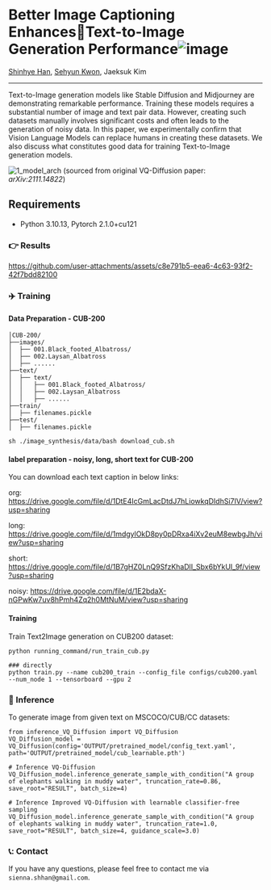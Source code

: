 # Better Image Captioning EnhancesText-to-Image Generation Performance![image](https://github.com/user-attachments/assets/58403a0c-e112-436e-8001-37337f742412)

[Shinhye Han](https://gkstlsgp3as.github.io/), [Sehyun Kwon](https://github.com/sehyunkwon), Jaeksuk Kim

---
Text-to-Image generation models like Stable Diffusion and Midjourney are demonstrating remarkable performance. Training these models requires a substantial number of image and text pair data. However, creating such datasets manually involves significant costs and often leads to the generation of noisy data. In this paper, we experimentally confirm that Vision Language Models can replace humans in creating these datasets. We also discuss what constitutes good data for training Text-to-Image generation models.

![1_model_arch](https://github.com/user-attachments/assets/e696447d-07c3-4c6d-b97b-6e6536eaec1e)
(sourced from original VQ-Diffusion paper: *arXiv:2111.14822*)

## Requirements
* Python 3.10.13, Pytorch 2.1.0+cu121

### :point_right: Results
https://github.com/user-attachments/assets/c8e791b5-eea6-4c63-93f2-42f7bdd82100


### :airplane: Training
#### Data Preparation - CUB-200
```
│CUB-200/
├──images/
│  ├── 001.Black_footed_Albatross/
│  ├── 002.Laysan_Albatross
│  ├── ......
├──text/
│  ├── text/
│  │   ├── 001.Black_footed_Albatross/
│  │   ├── 002.Laysan_Albatross
│  │   ├── ......
├──train/
│  ├── filenames.pickle
├──test/
│  ├── filenames.pickle
```

```
sh ./image_synthesis/data/bash download_cub.sh
```

#### label preparation - noisy, long, short text for CUB-200
You can download each text caption in below links:

org: https://drive.google.com/file/d/1DtE4IcGmLacDtdJ7hLiowkqDIdhSi7IV/view?usp=sharing

long: https://drive.google.com/file/d/1mdgylOkD8py0pDRxa4iXv2euM8ewbgJh/view?usp=sharing

short: https://drive.google.com/file/d/1B7gHZ0LnQ9SfzKhaDlI_Sbx6bYkUI_9f/view?usp=sharing

noisy: https://drive.google.com/file/d/1E2bdaX-nGPwKw7uv8hPmh4Zq2h0MtNuM/view?usp=sharing


#### Training
Train Text2Image generation on CUB200 dataset:
```
python running_command/run_train_cub.py

### directly 
python train.py --name cub200_train --config_file configs/cub200.yaml --num_node 1 --tensorboard --gpu 2
```

### :rocket: Inference 
To generate image from given text on MSCOCO/CUB/CC datasets:
```
from inference_VQ_Diffusion import VQ_Diffusion
VQ_Diffusion_model = VQ_Diffusion(config='OUTPUT/pretrained_model/config_text.yaml', path='OUTPUT/pretrained_model/cub_learnable.pth')

# Inference VQ-Diffusion
VQ_Diffusion_model.inference_generate_sample_with_condition("A group of elephants walking in muddy water", truncation_rate=0.86, save_root="RESULT", batch_size=4)

# Inference Improved VQ-Diffusion with learnable classifier-free sampling
VQ_Diffusion_model.inference_generate_sample_with_condition("A group of elephants walking in muddy water", truncation_rate=1.0, save_root="RESULT", batch_size=4, guidance_scale=3.0)
```

### 📞: Contact
If you have any questions, please feel free to contact me via `sienna.shhan@gmail.com`.


